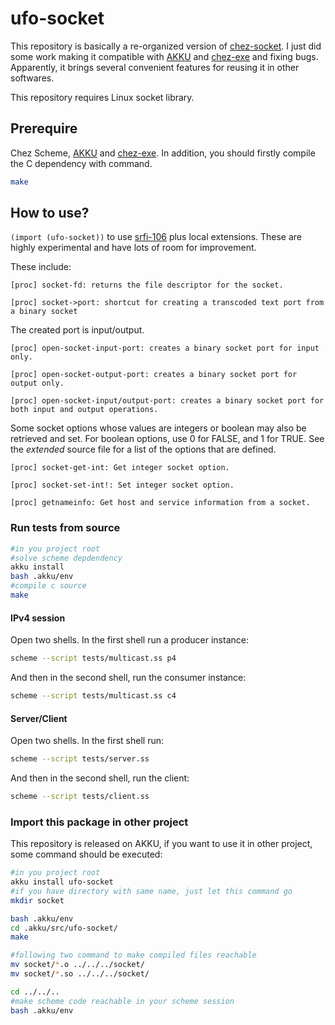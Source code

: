 # ufo-socket

This repository is basically a re-organized version of [chez-socket](https://github.com/akce/chez-socket). I just did some work making it compatible with [AKKU](https://akkuscm.org/) and [chez-exe](https://github.com/gwatt/chez-exe) and fixing bugs. Apparently, it brings several convenient features for reusing it in other softwares.

This repository requires Linux socket library.

## Prerequire
Chez Scheme, [AKKU](https://akkuscm.org/) and [chez-exe](https://github.com/gwatt/chez-exe). In addition, you should firstly compile the C dependency with command.

```bash 
make
```

## How to use?

`(import (ufo-socket))` to use [srfi-106](https://srfi.schemers.org/srfi-106/) plus local extensions. These are highly experimental and have lots of room for improvement.

These include:

```
[proc] socket-fd: returns the file descriptor for the socket.
```
```
[proc] socket->port: shortcut for creating a transcoded text port from a binary socket
```
The created port is input/output.
```
[proc] open-socket-input-port: creates a binary socket port for input only.
```
```
[proc] open-socket-output-port: creates a binary socket port for output only.
```
```
[proc] open-socket-input/output-port: creates a binary socket port for both input and output operations.
```
Some socket options whose values are integers or boolean may also be retrieved and set. For boolean options, use 0 for FALSE, and 1 for TRUE.
See the *extended* source file for a list of the options that are defined.
```
[proc] socket-get-int: Get integer socket option.
```
```
[proc] socket-set-int!: Set integer socket option.
```
```
[proc] getnameinfo: Get host and service information from a socket.
```
### Run tests from source
```bash 
#in you project root
#solve scheme depdendency
akku install 
bash .akku/env
#compile c source
make 
```

#### IPv4 session
Open two shells. In the first shell run a producer instance:
```sh
scheme --script tests/multicast.ss p4
```
And then in the second shell, run the consumer instance:
```sh
scheme --script tests/multicast.ss c4
```

#### Server/Client 
Open two shells. In the first shell run:
```sh
scheme --script tests/server.ss 
```

And then in the second shell, run the client:

```sh
scheme --script tests/client.ss 
```

### Import this package in other project
This repository is released on AKKU, if you want to use it in other project, some command should be executed:

```bash 
#in you project root
akku install ufo-socket
#if you have directory with same name, just let this command go
mkdir socket

bash .akku/env
cd .akku/src/ufo-socket/
make

#following two command to make compiled files reachable
mv socket/*.o ../../../socket/
mv socket/*.so ../../../socket/

cd ../../..
#make scheme code reachable in your scheme session
bash .akku/env
```